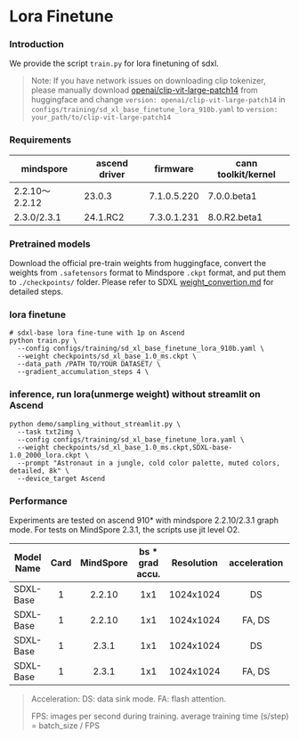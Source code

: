 # Lora Finetune

### Introduction

We provide the script `train.py` for lora finetuning of sdxl.

> Note: If you have network issues on downloading clip tokenizer, please manually download [openai/clip-vit-large-patch14](https://huggingface.co/openai/clip-vit-large-patch14) from huggingface and change `version: openai/clip-vit-large-patch14` in `configs/training/sd_xl_base_finetune_lora_910b.yaml` to `version: your_path/to/clip-vit-large-patch14`

### Requirements

| mindspore      | ascend driver | firmware    | cann toolkit/kernel |
| -------------- | ------------- | ----------- | ------------------- |
| 2.2.10～2.2.12 | 23.0.3        | 7.1.0.5.220 | 7.0.0.beta1         |
| 2.3.0/2.3.1    | 24.1.RC2      | 7.3.0.1.231 | 8.0.R2.beta1        |

### Pretrained models

Download the official pre-train weights from huggingface, convert the weights from `.safetensors` format to Mindspore `.ckpt` format, and put them to `./checkpoints/` folder. Please refer to SDXL [weight_convertion.md](./weight_convertion.md) for detailed steps.


### lora finetune

```shell
# sdxl-base lora fine-tune with 1p on Ascend
python train.py \
  --config configs/training/sd_xl_base_finetune_lora_910b.yaml \
  --weight checkpoints/sd_xl_base_1.0_ms.ckpt \
  --data_path /PATH TO/YOUR DATASET/ \
  --gradient_accumulation_steps 4 \
```

### inference, run lora(unmerge weight) without streamlit on Ascend

```shell
python demo/sampling_without_streamlit.py \
  --task txt2img \
  --config configs/training/sd_xl_base_finetune_lora.yaml \
  --weight checkpoints/sd_xl_base_1.0_ms.ckpt,SDXL-base-1.0_2000_lora.ckpt \
  --prompt "Astronaut in a jungle, cold color palette, muted colors, detailed, 8k" \
  --device_target Ascend
```

### Performance

Experiments are tested on ascend 910* with mindspore 2.2.10/2.3.1 graph mode. For tests on MindSpore 2.3.1, the scripts use jit level O2.

| Model Name      | Card | MindSpore | bs * grad accu. |   Resolution       |   acceleration   |   Time(ms/step)  |   FPS (img/s)|
|---------------|:-------------------:|:------------------:|:----------------:|:----------------:|:----------------:|------------------|:----------------:|
| SDXL-Base     |      1            |      2.2.10      |      1x1             |     1024x1024         | DS           |       539.77         |    1.85       |
| SDXL-Base     |      1            |      2.2.10       |      1x1             |     1024x1024         | FA, DS |       524.38          |    1.91   |
| SDXL-Base | 1 | 2.3.1 | 1x1 | 1024x1024 | DS           | 553.47 | 1.80 |
| SDXL-Base | 1 | 2.3.1 | 1x1 | 1024x1024 | FA, DS       | 446.74 | 2.24 |
> Acceleration: DS: data sink mode. FA: flash attention.
>
>FPS: images per second during training. average training time (s/step) = batch_size / FPS
